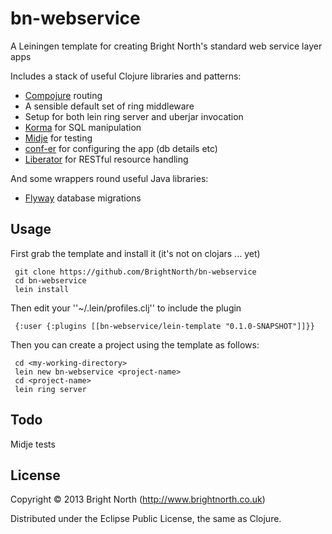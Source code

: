 # bn-webservice

A Leiningen template for creating Bright North's standard web service layer apps

Includes a stack of useful Clojure libraries and patterns:


 * [Compojure](https://github.com/weavejester/compojure) routing
 * A sensible default set of ring middleware
 * Setup for both lein ring server and uberjar invocation
 * [Korma](http://sqlkorma.com) for SQL manipulation
 * [Midje](http://github.com/marick/Midje) for testing
 * [conf-er](https://github.com/TouchType/conf-er) for configuring the app (db details etc)
 * [Liberator](http://clojure-liberator.github.io/liberator/) for RESTful resource handling

And some wrappers round useful Java libraries:

 * [Flyway](http://flywaydb.org/) database migrations


## Usage

First grab the template and install it (it's not on clojars ... yet)

```
 git clone https://github.com/BrightNorth/bn-webservice
 cd bn-webservice
 lein install
```

Then edit your ''~/.lein/profiles.clj'' to include the plugin

```
 {:user {:plugins [[bn-webservice/lein-template "0.1.0-SNAPSHOT"]]}}
```


Then you can create a project using the template as follows:
```
 cd <my-working-directory>
 lein new bn-webservice <project-name>
 cd <project-name>
 lein ring server
```

## Todo
Midje tests

## License

Copyright © 2013 Bright North (http://www.brightnorth.co.uk)

Distributed under the Eclipse Public License, the same as Clojure.

